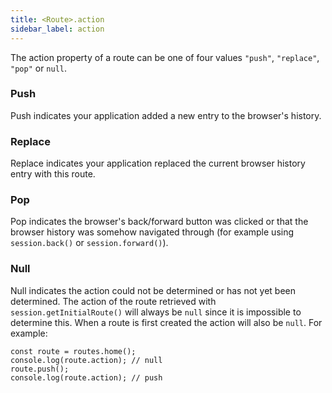 ```yaml
---
title: <Route>.action
sidebar_label: action
---
```


The action property of a route can be one of four values `"push"`, `"replace"`, `"pop"` or `null`.

### Push

Push indicates your application added a new entry to the browser's history.

### Replace

Replace indicates your application replaced the current browser history entry with this route.

### Pop

Pop indicates the browser's back/forward button was clicked or that the browser history was somehow navigated through (for example using `session.back()` or `session.forward()`).

### Null

Null indicates the action could not be determined or has not yet been determined. The action of the route retrieved with `session.getInitialRoute()` will always be `null` since it is impossible to determine this. When a route is first created the action will also be `null`. For example:

```tsx
const route = routes.home();
console.log(route.action); // null
route.push();
console.log(route.action); // push
```
